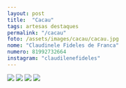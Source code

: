 ```yaml
---
layout: post
title:  "Cacau"
tags: artesas destaques
permalink: "/cacau"
foto: /assets/images/cacau/cacau.jpg
nome: "Claudinele Fideles de Franca"
numero: 81992732664
instagram: "claudilenefideles"
---
```


<div class="mostruario">
  <img src="{{ site.url }}/assets/images/cacau/cacau1.jpg" />
  <img src="{{ site.url }}/assets/images/cacau/cacau2.jpg" />
  <img src="{{ site.url }}/assets/images/cacau/cacau3.jpg" />
  <img src="{{ site.url }}/assets/images/cacau/cacau4.jpg" />
</div>
  
